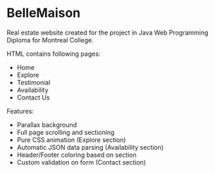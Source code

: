 # BelleMaison

Real estate website created for the project in Java Web Programming Diploma for Montreal College.

HTML contains following pages:
- Home
- Explore
- Testimonial
- Availability
- Contact Us

Features:
- Parallax background
- Full page scrolling and sectioning
- Pure CSS animation (Explore section)
- Automatic JSON data parsing (Availability section)
- Header/Footer coloring based on section
- Custom validation on form (Contact section)